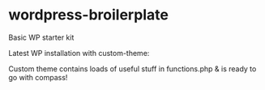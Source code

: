 wordpress-broilerplate
======================

Basic WP starter kit

Latest WP installation with custom-theme:

Custom theme contains loads of useful stuff in functions.php & is ready to go with compass!
